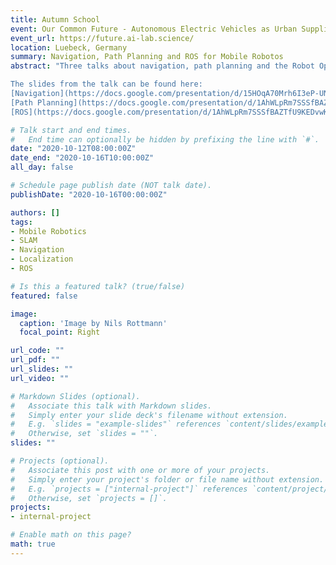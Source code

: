 ```yaml
---
title: Autumn School
event: Our Common Future - Autonomous Electric Vehicles as Urban Suppliers
event_url: https://future.ai-lab.science/
location: Luebeck, Germany
summary: Navigation, Path Planning and ROS for Mobile Robotos
abstract: "Three talks about navigation, path planning and the Robot Operating System for autonomous mobile robots, prepared for pupils of the eighth class for the project Our Common Future - Autonomous Electric Vehicles as Urban Suppliers. \n \n

The slides from the talk can be found here:
[Navigation](https://docs.google.com/presentation/d/15HOqA70Mrh6I3eP-UNab66Sg0sgeqOG2uSebm-xTIYQ/edit?usp=sharing)
[Path Planning](https://docs.google.com/presentation/d/1AhWLpRm7SSSfBAZTfU9KEDvwKwehEGseHNuc30XlEU8/edit?usp=sharing)
[ROS](https://docs.google.com/presentation/d/1AhWLpRm7SSSfBAZTfU9KEDvwKwehEGseHNuc30XlEU8/edit?usp=sharing)"

# Talk start and end times.
#   End time can optionally be hidden by prefixing the line with `#`.
date: "2020-10-12T08:00:00Z"
date_end: "2020-10-16T10:00:00Z"
all_day: false

# Schedule page publish date (NOT talk date).
publishDate: "2020-10-16T00:00:00Z"

authors: []
tags:
- Mobile Robotics
- SLAM
- Navigation
- Localization
- ROS

# Is this a featured talk? (true/false)
featured: false

image:
  caption: 'Image by Nils Rottmann'
  focal_point: Right

url_code: ""
url_pdf: ""
url_slides: ""
url_video: ""

# Markdown Slides (optional).
#   Associate this talk with Markdown slides.
#   Simply enter your slide deck's filename without extension.
#   E.g. `slides = "example-slides"` references `content/slides/example-slides.md`.
#   Otherwise, set `slides = ""`.
slides: ""

# Projects (optional).
#   Associate this post with one or more of your projects.
#   Simply enter your project's folder or file name without extension.
#   E.g. `projects = ["internal-project"]` references `content/project/deep-learning/index.md`.
#   Otherwise, set `projects = []`.
projects:
- internal-project

# Enable math on this page?
math: true
---
```

